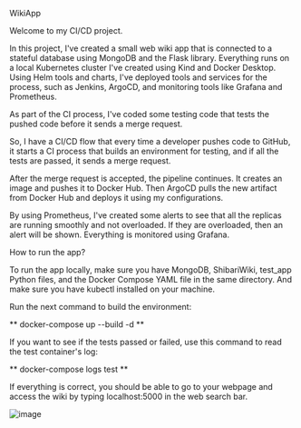 WikiApp

Welcome to my CI/CD project.

In this project, I've created a small web wiki app that is connected to a stateful database using MongoDB and the Flask library.
Everything runs on a local Kubernetes cluster I've created using Kind and Docker Desktop.
Using Helm tools and charts, I've deployed tools and services for the process, such as Jenkins, ArgoCD, and monitoring tools like Grafana and Prometheus.

As part of the CI process, I've coded some testing code that tests the pushed code before it sends a merge request.

So, I have a CI/CD flow that every time a developer pushes code to GitHub, it starts a CI process that builds an environment for testing, and if all the tests are passed, it sends a merge request.

After the merge request is accepted, the pipeline continues. It creates an image and pushes it to Docker Hub.
Then ArgoCD pulls the new artifact from Docker Hub and deploys it using my configurations.

By using Prometheus, I've created some alerts to see that all the replicas are running smoothly and not overloaded. If they are overloaded, then an alert will be shown.
Everything is monitored using Grafana.

How to run the app?

To run the app locally, make sure you have MongoDB, ShibariWiki, test_app Python files, and the Docker Compose YAML file in the same directory.
And make sure you have kubectl installed on your machine.

Run the next command to build the environment:

** docker-compose up --build -d **

If you want to see if the tests passed or failed, use this command to read the test container's log:

** docker-compose logs test **

If everything is correct, you should be able to go to your webpage and access the wiki by typing localhost:5000 in the web search bar.

![image](https://github.com/TheBlueDrara/WikiApp/assets/143508761/907a84ec-b703-41cd-b048-1fe073afcfd0)
